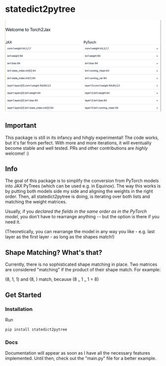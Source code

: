 # statedict2pytree

![statedict2pytree](statedict2pytree.png "A ResNet demo")

## Important

This package is still in its infancy and hihgly experimental! The code works, but it's far from perfect. With more and more iterations, it will eventually become stable and well tested.
PRs and other contributions are *highly* welcome! :)

## Info

The goal of this package is to simplify the conversion from PyTorch models into JAX PyTrees (which can be used e.g. in Equinox). The way this works is by putting both models side my side and aligning the weights in the right order. Then, all statedict2pytree is doing, is iterating over both lists and matching the weight matrices.

Usually, if you _declared the fields in the same order as in the PyTorch model_, you don't have to rearrange anything -- but the option is there if you need it.

(Theoretically, you can rearrange the model in any way you like - e.g. last layer as the first layer - as long as the shapes match!)

## Shape Matching? What's that?

Currently, there is no sophisticated shape matching in place. Two matrices are considered "matching" if the product of their shape match. For example:

(8, 1, 1) and (8, ) match, because (8 _ 1 _ 1 = 8)

## Get Started

### Installation

Run

```bash
pip install statedict2pytree
```

### Docs

Documentation will appear as soon as I have all the necessary features implemented. Until then, check out the "main.py" file for a better example.
